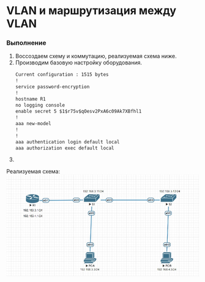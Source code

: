 # VLAN и маршрутизация между VLAN 

### Выполнение
1. Воссоздаем схему и коммутацию, реализуемая схема ниже.
2. Производим базовую настройку оборудования.
   ```
   Current configuration : 1515 bytes
   !
   service password-encryption
   !
   hostname R1
   no logging console
   enable secret 5 $1$r75v$qOesv2PxA6c09Ak7XBfhl1
   !
   aaa new-model
   !
   !
   aaa authentication login default local
   aaa authorization exec default local 
   ```
3. 


Реализуемая схема:
![Реализуемая схема:](https://github.com/moskovchenko-iv/OTUS-LABS/blob/main/LAB-01/Screenshot_1.jpg)
